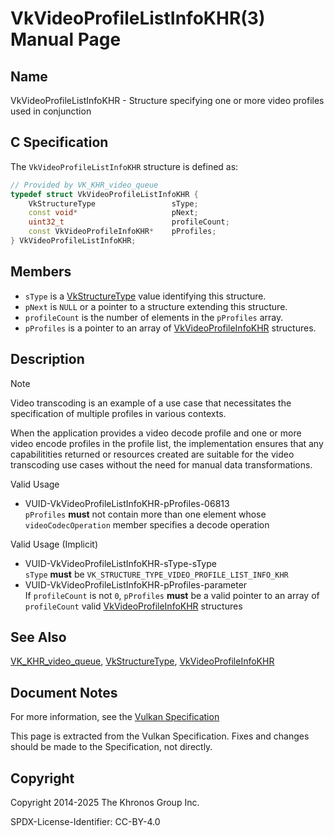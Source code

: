 # VkVideoProfileListInfoKHR(3) Manual Page

## Name

VkVideoProfileListInfoKHR - Structure specifying one or more video profiles used in conjunction



## [](#_c_specification)C Specification

The `VkVideoProfileListInfoKHR` structure is defined as:

```c++
// Provided by VK_KHR_video_queue
typedef struct VkVideoProfileListInfoKHR {
    VkStructureType                 sType;
    const void*                     pNext;
    uint32_t                        profileCount;
    const VkVideoProfileInfoKHR*    pProfiles;
} VkVideoProfileListInfoKHR;
```

## [](#_members)Members

- `sType` is a [VkStructureType](https://registry.khronos.org/vulkan/specs/latest/man/html/VkStructureType.html) value identifying this structure.
- `pNext` is `NULL` or a pointer to a structure extending this structure.
- `profileCount` is the number of elements in the `pProfiles` array.
- `pProfiles` is a pointer to an array of [VkVideoProfileInfoKHR](https://registry.khronos.org/vulkan/specs/latest/man/html/VkVideoProfileInfoKHR.html) structures.

## [](#_description)Description

Note

Video transcoding is an example of a use case that necessitates the specification of multiple profiles in various contexts.

When the application provides a video decode profile and one or more video encode profiles in the profile list, the implementation ensures that any capabilitities returned or resources created are suitable for the video transcoding use cases without the need for manual data transformations.

Valid Usage

- [](#VUID-VkVideoProfileListInfoKHR-pProfiles-06813)VUID-VkVideoProfileListInfoKHR-pProfiles-06813  
  `pProfiles` **must** not contain more than one element whose `videoCodecOperation` member specifies a decode operation

Valid Usage (Implicit)

- [](#VUID-VkVideoProfileListInfoKHR-sType-sType)VUID-VkVideoProfileListInfoKHR-sType-sType  
  `sType` **must** be `VK_STRUCTURE_TYPE_VIDEO_PROFILE_LIST_INFO_KHR`
- [](#VUID-VkVideoProfileListInfoKHR-pProfiles-parameter)VUID-VkVideoProfileListInfoKHR-pProfiles-parameter  
  If `profileCount` is not `0`, `pProfiles` **must** be a valid pointer to an array of `profileCount` valid [VkVideoProfileInfoKHR](https://registry.khronos.org/vulkan/specs/latest/man/html/VkVideoProfileInfoKHR.html) structures

## [](#_see_also)See Also

[VK\_KHR\_video\_queue](https://registry.khronos.org/vulkan/specs/latest/man/html/VK_KHR_video_queue.html), [VkStructureType](https://registry.khronos.org/vulkan/specs/latest/man/html/VkStructureType.html), [VkVideoProfileInfoKHR](https://registry.khronos.org/vulkan/specs/latest/man/html/VkVideoProfileInfoKHR.html)

## [](#_document_notes)Document Notes

For more information, see the [Vulkan Specification](https://registry.khronos.org/vulkan/specs/latest/html/vkspec.html#VkVideoProfileListInfoKHR)

This page is extracted from the Vulkan Specification. Fixes and changes should be made to the Specification, not directly.

## [](#_copyright)Copyright

Copyright 2014-2025 The Khronos Group Inc.

SPDX-License-Identifier: CC-BY-4.0